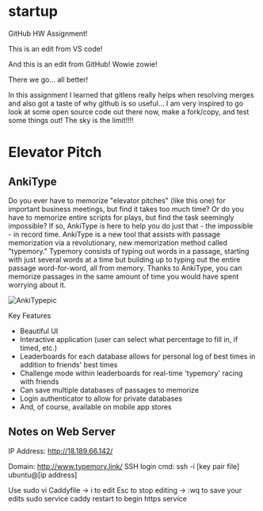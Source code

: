 # startup
GitHub HW Assignment!

This is an edit from VS code!

And this is an edit from GitHub! Wowie zowie!

There we go... all better!

In this assignment I learned that gitlens really helps when resolving merges and also got a taste of why github is so useful... I am very inspired to go look at some open source code out there now, make a fork/copy, and test some things out! The sky is the limit!!!!

 # Elevator Pitch
 ## AnkiType
Do you ever have to memorize "elevator pitches" (like this one) for important business meetings, but find it takes too much time? Or do you have to memorize entire scripts for plays, but find the task seemingly impossible? If so, AnkiType is here to help you do just that - the impossible - in record time. AnkiType is a new tool that assists with passage memorization via a revolutionary, new memorization method called "typemory." Typemory consists of typing out words in a passage, starting with just several words at a time but building up to typing out the entire passage word-for-word, all from memory. Thanks to AnkiType, you can memorize passages in the same amount of time you would have spent worrying about it.


![AnkiTypepic](https://user-images.githubusercontent.com/122409716/214924230-aa613057-602a-4afe-930c-5bb62e81f96a.png)

Key Features
- Beautiful UI
- Interactive application (user can select what percentage to fill in, if timed, etc.)
- Leaderboards for each database allows for personal log of best times in addition to friends' best times
- Challenge mode within leaderboards for real-time 'typemory' racing with friends
- Can save multiple databases of passages to memorize
- Login authenticator to allow for private databases
- And, of course, available on mobile app stores

## Notes on Web Server

IP Address: http://18.189.66.142/

Domain: http://www.typemory.link/
SSH login cmd: ssh -i [key pair file] ubuntu@[ip address]

Use sudo vi Caddyfile -> i to edit
Esc to stop editing -> :wq to save your edits
sudo service caddy restart to begin https service
